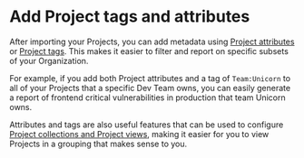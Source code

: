 # Add Project tags and attributes

After importing your Projects, you can add metadata using [Project attributes](../../../snyk-admin/snyk-projects/project-attributes.md) or [Project tags](../../../snyk-admin/introduction-to-snyk-projects/project-tags.md). This makes it easier to filter and report on specific subsets of your Organization.

For example, if you add both Project attributes and a tag of `Team:Unicorn` to all of your Projects that a specific Dev Team owns, you can easily generate a report of frontend critical vulnerabilities in production that team Unicorn owns.

Attributes and tags are also useful features that can be used to configure [Project collections and Project views](../../../snyk-admin/snyk-projects/project-collections-groupings/), making it easier for you to view Projects in a grouping that makes sense to you.
